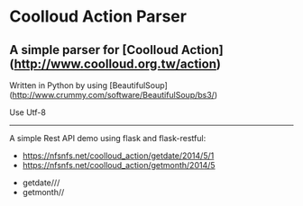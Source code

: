 Coolloud Action Parser
======================

A simple parser for [Coolloud Action] (http://www.coolloud.org.tw/action) 
----------------------

Written in Python by using [BeautifulSoup] (http://www.crummy.com/software/BeautifulSoup/bs3/)

Use Utf-8 

* * *

A simple Rest API demo using flask and flask-restful:
- https://nfsnfs.net/coolloud_action/getdate/2014/5/1
- https://nfsnfs.net/coolloud_action/getmonth/2014/5

* getdate/<year>/<month>/<day>
* getmonth/<year>/<month>

